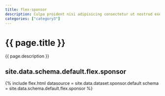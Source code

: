 ```yaml
---
title: flex-sponsor
description: Culpa proident nisi adipisicing consectetur ut nostrud exercitation do reprehenderit fugiat irure dolore ut irure. Eu consectetur duis est laboris culpa commodo anim ut tempor nulla. Laboris ex et proident exercitation.
categories: ["category3"]
---
```

<!--v1.2.135 pages/includes/sponsor.md-->

# {{ page.title }}

{{ page.description }}


## site.data.schema.default.flex.sponsor

{% include flex.html datasource = site.data.dataset.sponsor.default schema = site.data.schema.default.flex.sponsor %}
